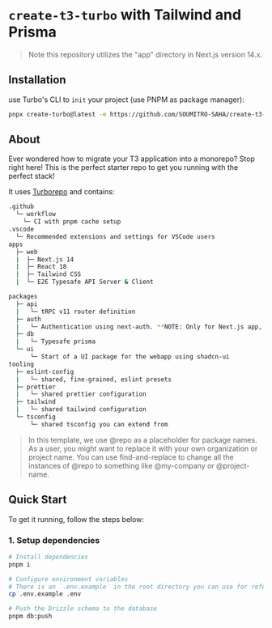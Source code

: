# `create-t3-turbo` with Tailwind and Prisma

> Note this repository utilizes the "app" directory in Next.js version 14.x.

## Installation

use Turbo's CLI to `init` your project (use PNPM as package manager):

```bash
pnpx create-turbo@latest -e https://github.com/SOUMITRO-SAHA/create-t3-trubo
```

## About

Ever wondered how to migrate your T3 application into a monorepo? Stop right here! This is the perfect starter repo to get you running with the perfect stack!

It uses [Turborepo](https://turbo.build/) and contains:

```bash
.github
  └─ workflow
    └─ CI with pnpm cache setup
.vscode
  └─ Recommended extensions and settings for VSCode users
apps
  ├─ web
  |  ├─ Next.js 14
  |  ├─ React 18
  |  ├─ Tailwind CSS
  |  └─ E2E Typesafe API Server & Client

packages
  ├─ api
  |   └─ tRPC v11 router definition
  ├─ auth
  |   └─ Authentication using next-auth. **NOTE: Only for Next.js app, not Expo**
  ├─ db
  |   └─ Typesafe prisma
  └─ ui
      └─ Start of a UI package for the webapp using shadcn-ui
tooling
  ├─ eslint-config
  |   └─ shared, fine-grained, eslint presets
  ├─ prettier
  |   └─ shared prettier configuration
  ├─ tailwind
  |   └─ shared tailwind configuration
  └─ tsconfig
      └─ shared tsconfig you can extend from
```

> In this template, we use @repo as a placeholder for package names. As a user, you might want to replace it with your own organization or project name. You can use find-and-replace to change all the instances of @repo to something like @my-company or @project-name.

## Quick Start

To get it running, follow the steps below:

### 1. Setup dependencies

```bash
# Install dependencies
pnpm i

# Configure environment variables
# There is an `.env.example` in the root directory you can use for reference
cp .env.example .env

# Push the Drizzle schema to the database
pnpm db:push
```